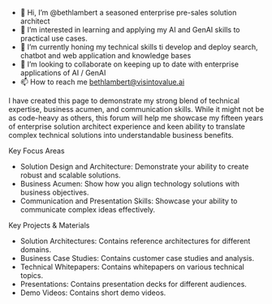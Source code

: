 - 👋 Hi, I’m @bethlambert a seasoned enterprise pre-sales solution architect
- 👀 I’m interested in learning and applying my AI and GenAI skills to practical use cases.
- 🌱 I’m currently honing my technical skills ti develop and deploy search, chatbot and web application and knowledge bases
- 💞️ I’m looking to collaborate on keeping up to date with enterprise applications of AI / GenAI 
- 📫 How to reach me bethlambert@visintovalue.ai

I have created this page to demonstrate my strong blend of technical expertise, business acumen, and communication skills. While it might not be as code-heavy as others, this forum will help me showcase my fifteen years of enterprise solution architect experience and keen ability to translate complex technical solutions into understandable business benefits.

Key Focus Areas
- Solution Design and Architecture: Demonstrate your ability to create robust and scalable solutions.
- Business Acumen: Show how you align technology solutions with business objectives.
- Communication and Presentation Skills: Showcase your ability to communicate complex ideas effectively.

Key Projects & Materials
- Solution Architectures: Contains reference architectures for different domains.
- Business Case Studies: Contains customer case studies and analysis.
- Technical Whitepapers: Contains whitepapers on various technical topics.
- Presentations: Contains presentation decks for different audiences.
- Demo Videos: Contains short demo videos.

<!---
bethlambert/bethlambert is a ✨ special ✨ repository because its `README.md` (this file) appears on your GitHub profile.
You can click the Preview link to take a look at your changes.
--->
